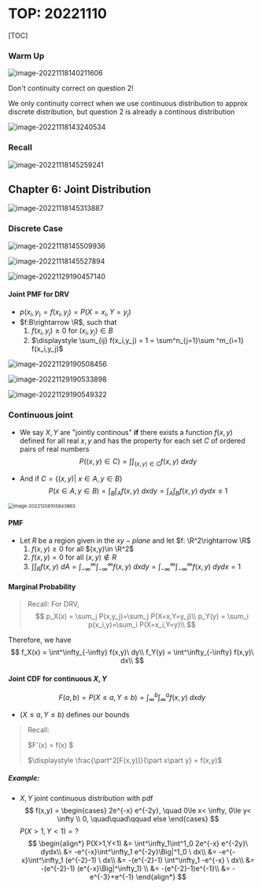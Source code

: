 # TOP: 20221110

[TOC]

### Warm Up

![image-20221118140211606](./image-20221118140211606.png)

Don't continuity correct on question 2!

We only continuity correct when we use continuous distribution to approx discrete distribution, but question 2 is already a continous distribution

![image-20221118143240534](./image-20221118143240534.png)

### Recall

![image-20221118145259241](./image-20221118145259241.png)

## Chapter 6: Joint Distribution

![image-20221118145313887](./image-20221118145313887.png)

### Discrete Case

![image-20221118145509936](./image-20221118145509936.png)

![image-20221118145527894](./image-20221118145527894.png)



![image-20221129190457140](./image-20221129190457140.png)

#### Joint PMF for DRV

* $p(x_i,y_) = f(x_i,y_j) = P(X=x_i, Y=y_j)$
* $f:B\rightarrow \R$,    such that 
    1. $f(x_i, y_j)\ge 0$  for $(x_i,y_j)\in B$
    2. $\displaystyle \sum_{ij} f(x_i,y_j) = 1 = \sum^n_{j=1}\sum ^m_{i=1} f(x_i,y_j)$



![image-20221129190508456](./image-20221129190508456.png)

![image-20221129190533898](./image-20221129190533898.png)

![image-20221129190549322](./image-20221129190549322.png)

### Continuous joint

* We say $X, Y$ are "jointly continous" **if** there exists a function $f(x,y)$ defined for all real $x,y$ and has the property for each set $C$ of ordered pairs of real numbers
    $$
    P((x,y)\in C) = \int\int_{(x,y)\in C}f(x,y)\ dxdy
    $$

* And if $C = \{(x,y)|\ x\in A, y\in B\}$
    $$
    P(x\in A, y\in B) = \int_B\int_A f(x,y)\ dxdy= \int_A\int_B f(x,y)\ dydx \le 1
    $$
    

<img src="./image-20221206105843863.png" alt="image-20221206105843863" style="zoom:67%;" />

#### PMF

* Let $R$ be a region given in the $xy-plane$ and let $f: \R^2\rightarrow \R$
    1. $f(x,y)\ge 0$ for all $(x,y)\in \R^2$
    2. $f(x,y) = 0$ for all $(x,y)\notin R$
    3. $\displaystyle \int\int_R f(x,y) \ dA = \int^\infty_{-\infty}\int^\infty_{-\infty} f(x,y) \ dxdy = \int^\infty_{-\infty}\int^\infty_{-\infty} f(x,y) \ dydx = 1$ 



#### Marginal Probability

> Recall: For DRV, 
  > $$
  > p_X(x) = \sum_j P(x,y_j)=\sum_j P(X=x,Y=y_j)\\
  > p_Y(y) = \sum_i p(x_i,y)=\sum_i P(X=x_i,Y=y)\\
  > $$

Therefore, we have 
$$
f_X(x) = \int^\infty_{-\infty} f(x,y)\ dy\\
f_Y(y) = \int^\infty_{-\infty} f(x,y)\ dx\\
$$


#### Joint CDF for continuous $X,Y$

$$
F(a,b) = P(X\le a, Y\le b) = \int^b_{\infty}\int^a_{\infty}f(x,y)\ dxdy
$$

* $(X\le a, Y\le b)$ defines our bounds

> Recall:
>
> $F'(x) = f(x) $
>
> $\displaystyle \frac{\part^2[F(x,y)]}{\part x\part y} = f(x,y)$

##### Example:

* $X,Y$ joint continuous distribution with pdf
    $$
    f(x,y) = \begin{cases}
    2e^{-x} e^{-2y}, \quad 0\le x< \infty, 0\le y< \infty \\
    0, \quad\quad\qquad else
    \end{cases}
    $$
    $P(X>1,Y<1)=?$
    $$
    \begin{align*}
    P(X>1,Y<1) &= \int^\infty_1\int^1_0 2e^{-x} e^{-2y}\  dydx\\
    &= -e^{-x}\int^\infty_1  e^{-2y}\Big|^1_0   \  dx\\
    &= -e^{-x}\int^\infty_1  (e^{-2}-1)   \  dx\\
    &= -(e^{-2}-1) \int^\infty_1 -e^{-x}  \  dx\\
    &= -(e^{-2}-1) (e^{-x}\Big|^\infty_1) \\
    &= -(e^{-2}-1)e^{-1}\\
    &= -e^{-3}+e^{-1}
    \end{align*}
    $$
    



